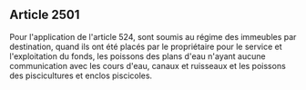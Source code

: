 Article 2501
----
Pour l'application de l'article 524, sont soumis au régime des immeubles par
destination, quand ils ont été placés par le propriétaire pour le service et
l'exploitation du fonds, les poissons des plans d'eau n'ayant aucune
communication avec les cours d'eau, canaux et ruisseaux et les poissons des
piscicultures et enclos piscicoles.
